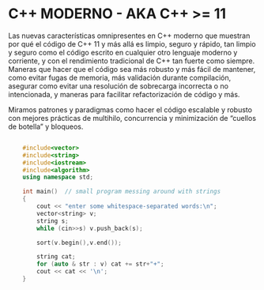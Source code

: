 [//]: # ( spellcheck-language es )
<!-- Global site tag (gtag.js) - Google Analytics -->
<script async src="https://www.googletagmanager.com/gtag/js?id=UA-58458282-5"></script>
<script>
  window.dataLayer = window.dataLayer || [];
  function gtag(){dataLayer.push(arguments);}
  gtag('js', new Date());

  gtag('config', 'UA-58458282-5');
</script>

# C++ MODERNO - AKA C++ >= 11

Las nuevas características omnipresentes en C++ moderno que muestran por qué el código de C++ 11 y más allá es limpio, seguro y rápido, tan limpio y seguro como el código escrito en cualquier otro lenguaje moderno y corriente, y con el rendimiento tradicional de C++ tan fuerte como siempre.
Maneras que hacer que el código sea más robusto y más fácil de mantener, como evitar fugas de memoria, más validación durante compilación, asegurar como evitar una resolución de sobrecarga incorrecta o no intencionada, y maneras para facilitar refactorización de código y más.

Miramos patrones y paradigmas como hacer el código escalable y robusto con mejores prácticas de multihilo, concurrencia y minimización de “cuellos de botella” y bloqueos.


```cpp

    #include<vector>
    #include<string>
    #include<iostream>
    #include<algorithm>
    using namespace std;

    int main()  // small program messing around with strings
    {
        cout << "enter some whitespace-separated words:\n";
        vector<string> v;
        string s;
        while (cin>>s) v.push_back(s);

        sort(v.begin(),v.end());

        string cat;
        for (auto & str : v) cat += str+"+";
        cout << cat << '\n';
    }

```